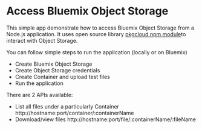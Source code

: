 # Access Bluemix Object Storage

This simple app demonstrate how to access Bluemix Object Storage from a Node.js application.
It uses open source library [pkgcloud npm module](https://www.npmjs.com/package/pkgcloud)to interact with Object Storage.

You can follow simple steps to run the application (locally or on Bluemix)

 - Create Bluemix Object Storage
 - Create Object Storage credentials
 - Create Container and upload test files
 - Run the application


There are 2 APIs available:

 - List all files under a particularly Container
     http://hostname:port/container/:containerName
 - Download/view files
     http://hostname:port/file/:containerName/:fileName

